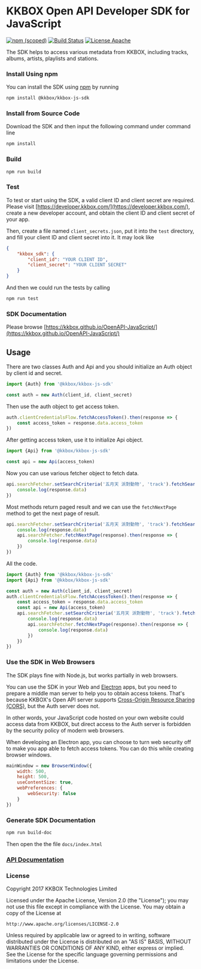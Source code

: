 # KKBOX Open API Developer SDK for JavaScript

[![npm (scoped)](https://img.shields.io/npm/v/@kkbox/kkbox-js-sdk.svg)](https://www.npmjs.com/package/@kkbox/kkbox-js-sdk)
[![Build Status](https://travis-ci.org/KKBOX/OpenAPI-JavaScript.svg?branch=master)](https://travis-ci.org/KKBOX/OpenAPI-JavaScript)
[![License Apache](https://img.shields.io/badge/license-Apache-green.svg?style=flat)](https://raw.githubusercontent.com/KKBOX/OpenAPI-ObjectiveC/blob/master/LICENSE)

The SDK helps to access various metadata from KKBOX, including tracks, albums, artists, playlists and stations.

### Install Using npm

You can install the SDK using [npm](https://www.npmjs.com) by running

```bash
npm install @kkbox/kkbox-js-sdk
```

### Install from Source Code

Download the SDK and then input the following command under command line

```bash
npm install
```

### Build

```bash
npm run build
```

### Test

To test or start using the SDK, a valid client ID and client secret are required. Please visit [https://developer.kkbox.com/](https://developer.kkbox.com/), create a new developer account, and obtain the client ID and client secret of your app.

Then, create a file named `client_secrets.json`, put it into the `test` directory, and fill your client ID and client secret into it. It may look like

```json
{
    "kkbox_sdk": {
        "client_id": "YOUR CLIENT ID",
        "client_secret": "YOUR CLIENT SECRET"
    }
}
```

And then we could run the tests by calling

``` bash
npm run test
```

### SDK Documentation

Please browse [https://kkbox.github.io/OpenAPI-JavaScript/](https://kkbox.github.io/OpenAPI-JavaScript/)

## Usage

There are two classes Auth and Api and you should initialize an Auth object by client id and secret.

```js
import {Auth} from '@kkbox/kkbox-js-sdk'

const auth = new Auth(client_id, client_secret)
```

Then use the auth object to get access token.

```js
auth.clientCredentialsFlow.fetchAccessToken().then(response => {
    const access_token = response.data.access_token
})
```

After getting access token, use it to initialize Api object.

```js
import {Api} from '@kkbox/kkbox-js-sdk'

const api = new Api(access_token)
```

Now you can use various fetcher object to fetch data.

```js
api.searchFetcher.setSearchCriteria('五月天 派對動物', 'track').fetchSearchResult().then(response => {
    console.log(response.data)
})
```

Most methods return paged result and we can use the `fetchNextPage` method to get the next page of result.

```js
api.searchFetcher.setSearchCriteria('五月天 派對動物', 'track').fetchSearchResult().then(response => {
    console.log(response.data)
    api.searchFetcher.fetchNextPage(response).then(response => {
        console.log(response.data)
    })
})
```

All the code.

```js
import {Auth} from '@kkbox/kkbox-js-sdk'
import {Api} from '@kkbox/kkbox-js-sdk'

const auth = new Auth(client_id, client_secret)
auth.clientCredentialsFlow.fetchAccessToken().then(response => {
    const access_token = response.data.access_token
    const api = new Api(access_token)
    api.searchFetcher.setSearchCriteria('五月天 派對動物', 'track').fetchSearchResult().then(response => {
        console.log(response.data)
        api.searchFetcher.fetchNextPage(response).then(response => {
            console.log(response.data)
        })
    })
})
```

### Use the SDK in Web Browsers

The SDK plays fine with Node.js, but works partially in web browsers.

You can use the SDK in your Web and [Electron](https://electronjs.org) apps, but you need to prepare a middle man server to help you to obtain access tokens. That's because KKBOX's Open API server supports [Cross-Origin Resource Sharing (CORS)](https://developer.mozilla.org/en-US/docs/Web/HTTP/CORS), but the Auth server does not.

In other words, your JavaScript code hosted on your own website could access data from KKBOX, but direct access to the Auth server is forbidden by the security policy of modern web browsers.

When developing an Electron app, you can choose to turn web security off to make you app able to fetch access tokens. You can do this while creating browser windows.

```js
mainWindow = new BrowserWindow({
    width: 500,
    height: 500,
    useContentSize: true,
    webPreferences: {
        webSecurity: false
    }
})
```

### Generate SDK Documentation

``` bash
npm run build-doc
```

Then open the the file `docs/index.html`

### [API Documentation](https://docs-en.kkbox.codes/)

### License

Copyright 2017 KKBOX Technologies Limited

Licensed under the Apache License, Version 2.0 (the "License");
you may not use this file except in compliance with the License.
You may obtain a copy of the License at

    http://www.apache.org/licenses/LICENSE-2.0

Unless required by applicable law or agreed to in writing, software
distributed under the License is distributed on an "AS IS" BASIS,
WITHOUT WARRANTIES OR CONDITIONS OF ANY KIND, either express or implied.
See the License for the specific language governing permissions and
limitations under the License.

